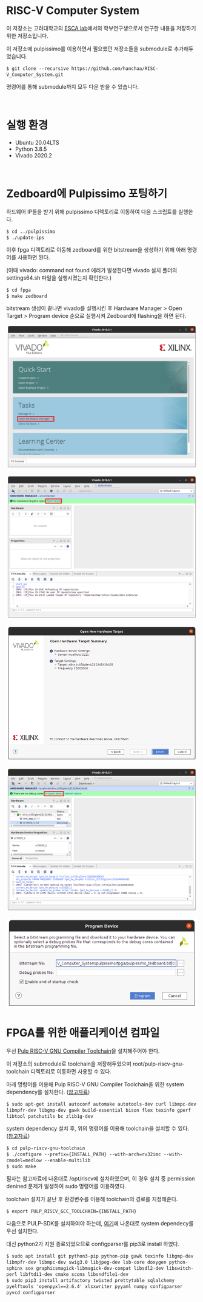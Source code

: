 # RISC-V Computer System 

이 저장소는 고려대학교의 [ESCA lab](https://esca.korea.ac.kr)에서의 학부연구생으로서 연구한 내용을 저장하기 위한 저장소입니다.

이 저장소에 pulpissimo를 이용하면서 필요했던 저장소들을 submodule로 추가해두었습니다.

``` shell
$ git clone --recursive https://github.com/hanchaa/RISC-V_Computer_System.git
```
명령어를 통해 submodule까지 모두 다운 받을 수 있습니다.

<br>

# 실행 환경
- Ubuntu 20.04LTS 
- Python 3.8.5
- Vivado 2020.2

<br>

# Zedboard에 Pulpissimo 포팅하기

하드웨어 IP들을 받기 위해 pulpissimo 디렉토리로 이동하여 다음 스크립트를 실행한다.

``` shell
$ cd ../pulpissimo
$ ./update-ips
```

이후 fpga 디렉토리로 이동해 zedboard를 위한 bitstream을 생성하기 위해 아래 명령어를 사용하면 된다.

(이때 vivado: command not found 에러가 발생한다면 vivado 설치 폴더의 settings64.sh 파일을 실행시켰는지 확인한다.)

``` shell
$ cd fpga
$ make zedboard
```

bitstream 생성이 끝나면 vivado를 실행시킨 후 Hardware Manager > Open Target > Program device 순으로 실행시켜 Zedboard에 flashing을 하면 된다.

![vivado](./images/1.png)

![hardware_manager](./images/2.png)

![target_setting](./images/3.png)

![program_device](./images/4.png)

![bitstream](./images/5.png)

# FPGA를 위한 애플리케이션 컴파일

우선 [Pulp RISC-V GNU Compiler Toolchain](https://github.com/pulp-platform/pulp-riscv-gnu-toolchain#prerequisites)을 설치해주어야 한다.

이 저장소의 submodule로 toolchain을 저장해두었으며 root/pulp-riscv-gnu-toolchain 디렉토리로 이동하면 사용할 수 있다.

아래 명령어를 이용해 Pulp RISC-V GNU Compiler Toolchain을 위한 system dependency를 설치한다. ([참고자료](https://github.com/pulp-platform/pulp-riscv-gnu-toolchain#prerequisites))

``` shell
$ sudo apt-get install autoconf automake autotools-dev curl libmpc-dev libmpfr-dev libgmp-dev gawk build-essential bison flex texinfo gperf libtool patchutils bc zlib1g-dev
```

system dependency 설치 후, 위의 명령어를 이용해 toolchain을 설치할 수 있다. ([참고자료](https://github.com/pulp-platform/pulp-riscv-gnu-toolchain#installation-pulp))

``` shell
$ cd pulp-riscv-gnu-toolchain
$ ./configure --prefix={INSTALL_PATH} --with-arch=rv32imc --with-cmodel=medlow --enable-multilib
$ sudo make
```

필자는 참고자료에 나온대로 /opt/riscv에 설치하였으며, 이 경우 설치 중 permission denined 문제가 발생하여 sudo 명령어를 이용하였다.

toolchain 설치가 끝난 후 환경변수를 이용해 toolchain의 경로를 지정해준다.

``` shell
$ export PULP_RISCV_GCC_TOOLCHAIN={INSTALL_PATH}
```

다음으로 PULP-SDK를 설치하여야 하는데, [여기](https://github.com/pulp-platform/pulp-sdk/tree/v1#linux-dependencies)에 나온대로 system dependecy를 우선 설치한다.

대신 python2가 지원 종료되었으므로 configparser를 pip3로 install 하였다.

``` shell
$ sudo apt install git python3-pip python-pip gawk texinfo libgmp-dev libmpfr-dev libmpc-dev swig3.0 libjpeg-dev lsb-core doxygen python-sphinx sox graphicsmagick-libmagick-dev-compat libsdl2-dev libswitch-perl libftdi1-dev cmake scons libsndfile1-dev
$ sudo pip3 install artifactory twisted prettytable sqlalchemy pyelftools 'openpyxl==2.6.4' xlsxwriter pyyaml numpy configparser pyvcd configparser
```